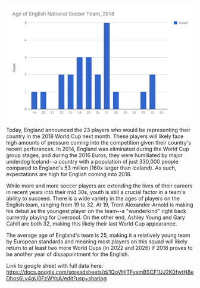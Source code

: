 

![Age of English National Soccer Team, 2018](https://github.com/sussismatt/DigitalFrameworks/blob/master/chart.png)

Today, England announced the 23 players who would be representing their country in the 2018 World Cup next month. These players will likely face high amounts of pressure coming into the competition given their country's recent perforances. In 2014, England was eliminated during the World Cup group stages, and during the 2016 Euros, they were humiliated by major underdog Iceland--a country with a population of just 330,000 people compared to England's 53 million (160x larger than Iceland). As such, expectations are high for English coming into 2018. 

While more and more soccer players are extending the lives of their careers in recent years into their mid 30s, youth is still a crucial factor in a team's ability to succeed. There is a wide variety in the ages of players on the English team, ranging from 19 to 32. At 19, Trent Alexander-Arnold is making his debut as the youngest player on the team--a "wunderkind" right back currently playing for Liverpool. On the other end, Ashley Young and Gary Cahill are both 32, making this likely their last World Cup appearance. 

The average age of England's team is 25, making it a relatively young team by European standards and meaning most players on this squad will likely return to at least two more World Cups (in 2022 and 2026) if 2018 proves to be another year of dissapointment for the English.

Link to google sheet with full data here: https://docs.google.com/spreadsheets/d/1QoVHjTFyamBSCF1UJ2K0fwtH8eDhos6Ly4qU0FzWYoA/edit?usp=sharing
